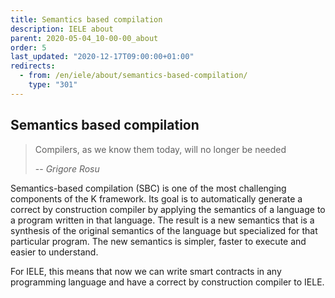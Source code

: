 ```yaml
---
title: Semantics based compilation
description: IELE about
parent: 2020-05-04_10-00-00_about
order: 5
last_updated: "2020-12-17T09:00:00+01:00"
redirects:
  - from: /en/iele/about/semantics-based-compilation/
    type: "301"
---
```

## Semantics based compilation

<!-- embed youtube/x_xm69gd3fE -->

> Compilers, as we know them today, will no longer be needed
>
> -- _Grigore Rosu_

Semantics-based compilation (SBC) is one of the most challenging components of the K framework. Its goal is to automatically generate a correct by construction compiler by applying the semantics of a language to a program written in that language. The result is a new semantics that is a synthesis of the original semantics of the language but specialized for that particular program. The new semantics is simpler, faster to execute and easier to understand.

For IELE, this means that now we can write smart contracts in any programming language and have a correct by construction compiler to IELE.
